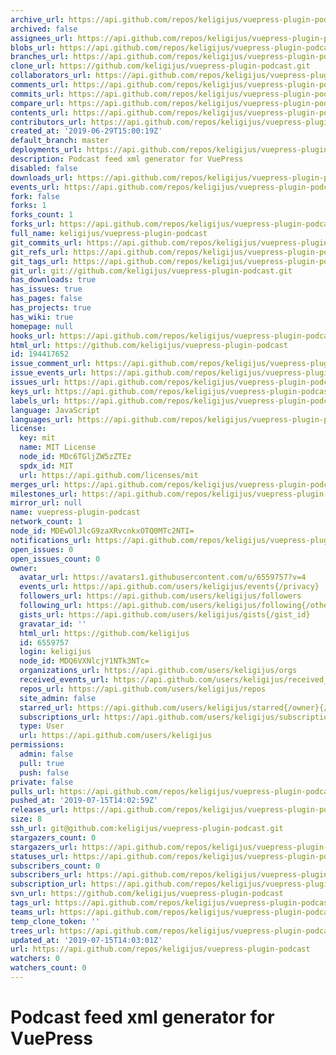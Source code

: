 ```yaml
---
archive_url: https://api.github.com/repos/keligijus/vuepress-plugin-podcast/{archive_format}{/ref}
archived: false
assignees_url: https://api.github.com/repos/keligijus/vuepress-plugin-podcast/assignees{/user}
blobs_url: https://api.github.com/repos/keligijus/vuepress-plugin-podcast/git/blobs{/sha}
branches_url: https://api.github.com/repos/keligijus/vuepress-plugin-podcast/branches{/branch}
clone_url: https://github.com/keligijus/vuepress-plugin-podcast.git
collaborators_url: https://api.github.com/repos/keligijus/vuepress-plugin-podcast/collaborators{/collaborator}
comments_url: https://api.github.com/repos/keligijus/vuepress-plugin-podcast/comments{/number}
commits_url: https://api.github.com/repos/keligijus/vuepress-plugin-podcast/commits{/sha}
compare_url: https://api.github.com/repos/keligijus/vuepress-plugin-podcast/compare/{base}...{head}
contents_url: https://api.github.com/repos/keligijus/vuepress-plugin-podcast/contents/{+path}
contributors_url: https://api.github.com/repos/keligijus/vuepress-plugin-podcast/contributors
created_at: '2019-06-29T15:00:19Z'
default_branch: master
deployments_url: https://api.github.com/repos/keligijus/vuepress-plugin-podcast/deployments
description: Podcast feed xml generator for VuePress
disabled: false
downloads_url: https://api.github.com/repos/keligijus/vuepress-plugin-podcast/downloads
events_url: https://api.github.com/repos/keligijus/vuepress-plugin-podcast/events
fork: false
forks: 1
forks_count: 1
forks_url: https://api.github.com/repos/keligijus/vuepress-plugin-podcast/forks
full_name: keligijus/vuepress-plugin-podcast
git_commits_url: https://api.github.com/repos/keligijus/vuepress-plugin-podcast/git/commits{/sha}
git_refs_url: https://api.github.com/repos/keligijus/vuepress-plugin-podcast/git/refs{/sha}
git_tags_url: https://api.github.com/repos/keligijus/vuepress-plugin-podcast/git/tags{/sha}
git_url: git://github.com/keligijus/vuepress-plugin-podcast.git
has_downloads: true
has_issues: true
has_pages: false
has_projects: true
has_wiki: true
homepage: null
hooks_url: https://api.github.com/repos/keligijus/vuepress-plugin-podcast/hooks
html_url: https://github.com/keligijus/vuepress-plugin-podcast
id: 194417652
issue_comment_url: https://api.github.com/repos/keligijus/vuepress-plugin-podcast/issues/comments{/number}
issue_events_url: https://api.github.com/repos/keligijus/vuepress-plugin-podcast/issues/events{/number}
issues_url: https://api.github.com/repos/keligijus/vuepress-plugin-podcast/issues{/number}
keys_url: https://api.github.com/repos/keligijus/vuepress-plugin-podcast/keys{/key_id}
labels_url: https://api.github.com/repos/keligijus/vuepress-plugin-podcast/labels{/name}
language: JavaScript
languages_url: https://api.github.com/repos/keligijus/vuepress-plugin-podcast/languages
license:
  key: mit
  name: MIT License
  node_id: MDc6TGljZW5zZTEz
  spdx_id: MIT
  url: https://api.github.com/licenses/mit
merges_url: https://api.github.com/repos/keligijus/vuepress-plugin-podcast/merges
milestones_url: https://api.github.com/repos/keligijus/vuepress-plugin-podcast/milestones{/number}
mirror_url: null
name: vuepress-plugin-podcast
network_count: 1
node_id: MDEwOlJlcG9zaXRvcnkxOTQ0MTc2NTI=
notifications_url: https://api.github.com/repos/keligijus/vuepress-plugin-podcast/notifications{?since,all,participating}
open_issues: 0
open_issues_count: 0
owner:
  avatar_url: https://avatars1.githubusercontent.com/u/6559757?v=4
  events_url: https://api.github.com/users/keligijus/events{/privacy}
  followers_url: https://api.github.com/users/keligijus/followers
  following_url: https://api.github.com/users/keligijus/following{/other_user}
  gists_url: https://api.github.com/users/keligijus/gists{/gist_id}
  gravatar_id: ''
  html_url: https://github.com/keligijus
  id: 6559757
  login: keligijus
  node_id: MDQ6VXNlcjY1NTk3NTc=
  organizations_url: https://api.github.com/users/keligijus/orgs
  received_events_url: https://api.github.com/users/keligijus/received_events
  repos_url: https://api.github.com/users/keligijus/repos
  site_admin: false
  starred_url: https://api.github.com/users/keligijus/starred{/owner}{/repo}
  subscriptions_url: https://api.github.com/users/keligijus/subscriptions
  type: User
  url: https://api.github.com/users/keligijus
permissions:
  admin: false
  pull: true
  push: false
private: false
pulls_url: https://api.github.com/repos/keligijus/vuepress-plugin-podcast/pulls{/number}
pushed_at: '2019-07-15T14:02:59Z'
releases_url: https://api.github.com/repos/keligijus/vuepress-plugin-podcast/releases{/id}
size: 8
ssh_url: git@github.com:keligijus/vuepress-plugin-podcast.git
stargazers_count: 0
stargazers_url: https://api.github.com/repos/keligijus/vuepress-plugin-podcast/stargazers
statuses_url: https://api.github.com/repos/keligijus/vuepress-plugin-podcast/statuses/{sha}
subscribers_count: 0
subscribers_url: https://api.github.com/repos/keligijus/vuepress-plugin-podcast/subscribers
subscription_url: https://api.github.com/repos/keligijus/vuepress-plugin-podcast/subscription
svn_url: https://github.com/keligijus/vuepress-plugin-podcast
tags_url: https://api.github.com/repos/keligijus/vuepress-plugin-podcast/tags
teams_url: https://api.github.com/repos/keligijus/vuepress-plugin-podcast/teams
temp_clone_token: ''
trees_url: https://api.github.com/repos/keligijus/vuepress-plugin-podcast/git/trees{/sha}
updated_at: '2019-07-15T14:03:01Z'
url: https://api.github.com/repos/keligijus/vuepress-plugin-podcast
watchers: 0
watchers_count: 0
---
```


# Podcast feed xml generator for VuePress